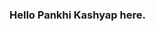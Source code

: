 ### Hello Pankhi Kashyap here. 

<!--
**jordenpiu/jordenpiu** is a ✨ _special_ ✨ repository because its `README.md` (this file) appears on your GitHub profile.

Here are some ideas to get you started:

- 🔭 I’m currently working on https://dsrl.tech/ It is start up we are building. As a WOMEN ENTEPRENURE incubated at White House-led “Academy for Women Entrepreneurs (AWE)” program. 
- 🌱 I’m currently learning deep learning. PRACTICING CODING OF COMPUTER VISION.
- 👯 I’m looking to collaborate on FSL application on Medical Images. 
- 🤔 I’m looking for help with understanding concepts of DL.
- 💬 Ask me about project management work. I have worked on a few companies and with various teams in management work. In technical field I have worked mostly on embedded system coding, till date. THOUGH WORKING ON TECH, ALWAYS EXITED ABOUT MANAGEMENT WORK. 
- 📫 How to reach me: at instagram as jordenpiu | email: pankhidsrl@gmail.com 
- 😄 Pronouns: she/her
- ⚡ Fun fact: food and work ----guilty pleasure. I hate classroom education. Soltitude is bliss.    
-->
